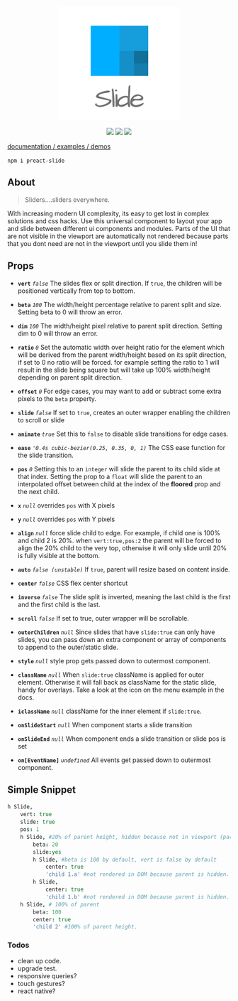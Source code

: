 <p align="center"><a href="http://arxii.github.io/preact-slide" alt="logo"><img src="/site/logo.png" /></a></p>
<p align="center">
<a href="https://npmjs.com/package/preact-slide" alt="npm link"><img src="https://img.shields.io/npm/v/preact-slide.svg?style=flat-square" /></a>
<a href="https://github.com/developit/preact" alt="preact dependency v8.2.7"><img src="https://img.shields.io/badge/preact-v8.2.7-blue.svg?style=flat-square" /></a>
<a href="https://travis-ci.org/arxii/preact-slide" alt="travis ci build and test"><img src="https://img.shields.io/travis/arxii/preact-slide.svg?style=flat-square" /></a>
</p>


[documentation / examples / demos](http://arxii.github.io/preact-slide)



`npm i preact-slide`


## About
> Sliders....sliders everywhere.


With increasing modern UI complexity, its easy to get lost in complex solutions and css hacks. Use this universal component to layout your app and slide between different ui components and modules. Parts of the UI that are not visible in the viewport are automatically not rendered because parts that you dont need are not in the viewport until you slide them in!



## Props
* **`vert`** *`false`* The slides flex or split direction. If `true`, the children will be positioned vertically from top to bottom.

* **`beta`** *`100`* The width/height percentage relative to parent split and size. Setting beta to 0 will throw an error.

* **`dim`** *`100`* The width/height pixel relative to parent split direction. Setting dim to 0 will throw an error.

* **`ratio`** *`0`* Set the automatic width over height ratio for the element which will be derived from the parent width/height based on its split direction, if set to 0 no ratio will be forced. for example setting the ratio to 1 will result in the slide being square but will take up 100% width/height depending on parent split direction.

* **`offset`** *`0`* For edge cases, you may want to add or subtract some extra pixels to the `beta` property.

* **`slide`** *`false`* If set to `true`, creates an outer wrapper enabling the children to scroll or slide

* **`animate`** *`true`* Set this to `false` to disable slide transitions for edge cases.

* **`ease`** *`'0.4s cubic-bezier(0.25, 0.35, 0, 1)`* The CSS ease function for the slide transition.

* **`pos`** *`0`* Setting this to an `integer` will slide the parent to its child slide at that index. Setting the prop to a `float` will slide the parent to an interpolated offset between child at the index of the **floored** prop and the next child.

* **`x`** *`null`* overrides `pos` with X pixels

* **`y`** *`null`* overrides `pos` with Y pixels

* **`align`** *`null`* force slide child to edge. For example, if child one is 100% and child 2 is 20%. when `vert:true,pos:2` the parent will be forced to align the 20% child to the very top, otherwise it will only slide until 20% is fully visible at the bottom.

* **`auto`** *`false (unstable)`* If `true`, parent will resize based on content inside.

* **`center`** *`false`* CSS flex center shortcut

* **`inverse`** *`false`* The slide split is inverted, meaning the last child is the first and the first child is the last.

* **`scroll`** *`false`* If set to true, outer wrapper will be scrollable.

* **`outerChildren`** *`null`* Since slides that have `slide:true` can only have slides, you can pass down an extra component or array of components to append to the outer/static slide.

* **`style`** *`null`* style prop gets passed down to outermost component.

* **`className`** *`null`* When `slide:true` className is applied for outer element. Otherwise it will fall back as className for the static slide, handy for overlays. Take a look at the icon on the menu example in the docs.

* **`iclassName`** *`null`* className for the inner element if `slide:true`.

* **`onSlideStart`** *`null`* When component starts a slide transition

* **`onSlideEnd`** *`null`* When component ends a slide transition or slide pos is set

* **`on[EventName]`** *`undefined`* All events get passed down to outermost component.



## Simple Snippet
```coffeescript
h Slide,
	vert: true
	slide: true
	pos: 1
	h Slide, #20% of parent height, hidden because not in viewport (parent pos:1)
		beta: 20
		slide:yes
		h Slide, #beta is 100 by default, vert is false by default
			center: true
			'child 1.a' #not rendered in DOM because parent is hidden.
		h Slide,
			center: true
			'child 1.b' #not rendered in DOM because parent is hidden.
	h Slide, # 100% of parent 
		beta: 100
		center: true
		'child 2' #100% of parent height.

```



### Todos
+ clean up code.
+ upgrade test.
+ responsive queries?
+ touch gestures?
+ react native?
